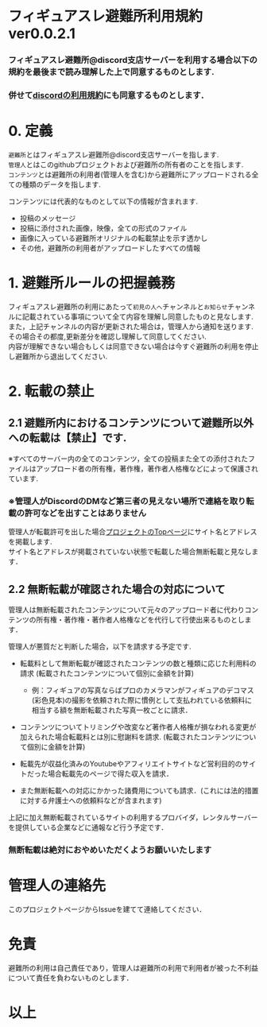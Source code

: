 # フィギュアスレ避難所利用規約ver0.0.2.1

### フィギュアスレ避難所@discord支店サーバーを利用する場合以下の規約を最後まで読み理解した上で同意するものとします.  
### 併せて[discordの利用規約](https://discord.com/terms)にも同意するものとします．

# 0. 定義
`避難所`とはフィギュアスレ避難所@discord支店サーバーを指します.  
`管理人`とはこのgithubプロジェクトおよび避難所の所有者のことを指します.    
`コンテンツ`とは避難所の利用者(管理人を含む)から避難所にアップロードされる全ての種類のデータを指します.    

コンテンツには代表的なものとして以下の情報が含まれます.  
+ 投稿のメッセージ
+ 投稿に添付された画像，映像，全ての形式のファイル
+ 画像に入っている避難所オリジナルの転載禁止を示す透かし
+ その他，避難所の利用者がアップロードしたすべての情報

# 1. 避難所ルールの把握義務
フィギュアスレ避難所の利用にあたって`初見の人へ`チャンネルと`お知らせ`チャンネルに記載されている事項について全て内容を理解し同意したものと見なします.  
また，上記チャンネルの内容が更新された場合は，管理人から通知を送ります.  
その場合その都度,更新差分を確認し理解して同意してください.     
内容が理解できない場合もしくは同意できない場合は今すぐ避難所の利用を停止し避難所から退出してください.  

# 2. 転載の禁止 
## 2.1 避難所内におけるコンテンツについて避難所以外への転載は【禁止】です.  
※すべてのサーバー内の全てのコンテンツ，全ての投稿また全ての添付されたファイルはアップロード者の所有権，著作権，著作者人格権などによって保護されています.  

### ※管理人がDiscordのDMなど第三者の見えない場所で連絡を取り転載の許可などを出すことはありません
管理人が転載許可を出した場合[プロジェクトのTopページ](https://github.com/figuaki/HomePage/)にサイト名とアドレスを掲載します.  
サイト名とアドレスが掲載されていない状態で転載した場合無断転載と見なします．

## 2.2 無断転載が確認された場合の対応について  
管理人は無断転載されたコンテンツについて元々のアップロード者に代わりコンテンツの所有権・著作権・著作者人格権などを代行して行使出来るものとします．

管理人が悪質だと判断した場合，以下を請求する予定です.

+ 転載料として無断転載が確認されたコンテンツの数と種類に応じた利用料の請求 (転載されたコンテンツについて個別に金額を計算)
    + 例：フィギュアの写真ならばプロのカメラマンがフィギュアのデコマス(彩色見本)の撮影を依頼された際に慣例として支払われている依頼料に相当する額を無断転載された写真一枚ごとに請求．

+ コンテンツについてトリミングや改変など著作者人格権が損なわれる変更が加えられた場合転載料とは別に慰謝料を請求. (転載されたコンテンツについて個別に金額を計算)

+ 転載先が収益化済みのYoutubeやアフィリエイトサイトなど営利目的のサイトだった場合転載先のページで得た収入を請求．

+ また無断転載への対応にかかった諸費用についても請求．(これには法的措置に対する弁護士への依頼料などが含まれます)

上記に加え無断転載されているサイトの利用するプロバイダ，レンタルサーバーを提供している企業などに通報など行う予定です．

### 無断転載は絶対におやめいただくようお願いいたします

# 管理人の連絡先

このプロジェクトページからIssueを建てて連絡してください．

# 免責
避難所の利用は自己責任であり，管理人は避難所の利用で利用者が被った不利益について責任を負わないものとします．

# 以上